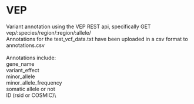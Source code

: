 # VEP
Variant annotation using the VEP REST api, specifically GET vep/:species/region/:region/:allele/ \
Annotations for the test_vcf_data.txt have been uploaded in a csv format to annotations.csv\
\
Annotations include:\
gene_name\
variant_effect\
minor_allele\
minor_allele_frequency\
somatic allele or not\
ID (rsid or COSMIC)\
